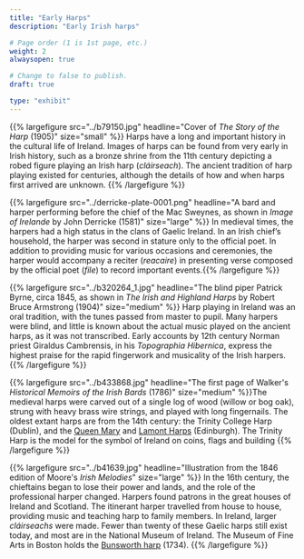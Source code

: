 ```yaml
---
title: "Early Harps"
description: "Early Irish harps"

# Page order (1 is 1st page, etc.)
weight: 2
alwaysopen: true

# Change to false to publish.
draft: true

type: "exhibit"
---
```


{{% largefigure src="../b79150.jpg" headline="Cover of *The Story of the Harp* (1905)" size="small" %}}
Harps have a long and important history in the cultural life of Ireland. Images of harps can be found from very early in Irish history, such as a bronze shrine from the 11th century depicting a robed figure playing an Irish harp (*cláirseach*). The ancient tradition of harp playing existed for centuries, although the details of how and when harps first arrived are unknown.
{{% /largefigure %}}

{{% largefigure src="../derricke-plate-0001.png" headline="A bard and harper performing before the chief of the Mac Sweynes, as shown in *Image of Irelande* by John Derricke (1581)" size="large" %}}
In medieval times, the harpers had a high status in the clans of Gaelic Ireland. In an Irish chief’s household, the harper was second in stature only to the official poet. In addition to providing music for various occasions and ceremonies, the harper would accompany a reciter (*reacaire*) in presenting verse composed by the official poet (*file*) to record important events.{{% /largefigure %}}

{{% largefigure src="../b320264_1.jpg" headline="The blind piper Patrick Byrne, circa 1845, as shown in *The Irish and Highland Harps* by Robert Bruce Armstrong (1904)" size="medium" %}}
Harp playing in Ireland was an oral tradition, with the tunes passed from master to pupil. Many harpers were blind, and little is known about the actual music played on the ancient harps, as it was not transcribed.  Early accounts by 12th century Norman priest Giraldus Cambrensis, in his *Topographia Hibernica*, express the highest praise for the rapid fingerwork and musicality of the Irish harpers.  
{{% /largefigure %}}

{{% largefigure src="../b433868.jpg" headline="The first page of Walker's *Historical Memoirs of the Irish Bards* (1786)" size="medium" %}}The medieval harps were carved out of a single log of wood (willow or bog oak), strung with heavy brass wire strings, and played with long fingernails. The oldest extant harps are from the 14th century: the Trinity College Harp (Dublin), and the [Queen Mary](https://www.nms.ac.uk/explore-our-collections/stories/scottish-history-and-archaeology/mary-queen-of-scots/mary-queen-of-scots/queen-mary-harp/) and [Lamont Harps](https://nms.scran.ac.uk/database/record.php?usi=000-190-001-134-C) (Edinburgh). The Trinity Harp is the model for the symbol of Ireland on coins, flags and building
{{% /largefigure %}}

{{% largefigure src="../b41639.jpg" headline="Illustration from the 1846 edition of Moore's *Irish Melodies*" size="large" %}}
In the 16th century, the chieftains began to lose their power and lands, and the role of the professional harper changed. Harpers found patrons in the great houses of Ireland and Scotland. The itinerant harper travelled from house to house, providing music and teaching harp to family members. In Ireland, larger *cláirseachs* were made. Fewer than twenty of these Gaelic harps still exist today, and most are in the National Museum of Ireland. The Museum of Fine Arts in Boston holds the [Bunsworth harp](https://www.mfa.org/collections/object/harp-cl%C3%A1irseach-50327) (1734).
{{% /largefigure %}}

